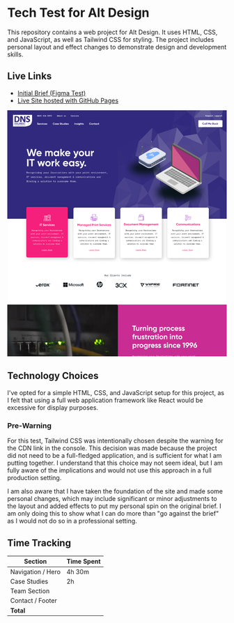 # Tech Test for Alt Design

This repository contains a web project for Alt Design. It uses HTML, CSS, and JavaScript, as well as Tailwind CSS for styling. The project includes personal layout and effect changes to demonstrate design and development skills.

## Live Links

- [Initial Brief (Figma Test)](https://www.figma.com/design/Yg7HazBCnaefNEwgvPFRUo/Alt-Dev-Test?node-id=0-1&p=f&t=sXZpc6RWVV6qVkbR-0)
- [Live Site hosted with GitHub Pages](https://conor-timmis.github.io/tech-test-alt/)

![screenshot](documentation/preview.png)

## Technology Choices

I've opted for a simple HTML, CSS, and JavaScript setup for this project, as I felt that using a full web application framework like React would be excessive for display purposes.

### Pre-Warning

For this test, Tailwind CSS was intentionally chosen despite the warning for the CDN link in the console. This decision was made because the project did not need to be a full-fledged application, and is sufficient for what I am putting together. I understand that this choice may not seem ideal, but I am fully aware of the implications and would not use this approach in a full production setting.

I am also aware that I have taken the foundation of the site and made some personal changes, which may include significant or minor adjustments to the layout and added effects to put my personal spin on the original brief. I am only doing this to show what I can do more than "go against the brief" as I would not do so in a professional setting.

## Time Tracking

| Section           | Time Spent |
| ----------------- | ---------- |
| Navigation / Hero | 4h 30m     |
| Case Studies      | 2h         |
| Team Section      |            |
| Contact / Footer  |            |
| **Total**         |            |
